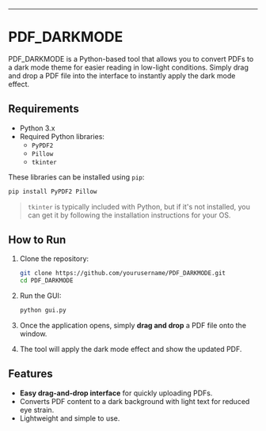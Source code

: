 ---

# PDF_DARKMODE

PDF_DARKMODE is a Python-based tool that allows you to convert PDFs to a dark mode theme for easier reading in low-light conditions. Simply drag and drop a PDF file into the interface to instantly apply the dark mode effect.

## Requirements

- Python 3.x
- Required Python libraries:
  - `PyPDF2`
  - `Pillow`
  - `tkinter`

These libraries can be installed using `pip`:
```bash
pip install PyPDF2 Pillow
```

> `tkinter` is typically included with Python, but if it's not installed, you can get it by following the installation instructions for your OS.

## How to Run

1. Clone the repository:
   ```bash
   git clone https://github.com/yourusername/PDF_DARKMODE.git
   cd PDF_DARKMODE
   ```

2. Run the GUI:
   ```bash
   python gui.py
   ```

3. Once the application opens, simply **drag and drop** a PDF file onto the window.

4. The tool will apply the dark mode effect and show the updated PDF.

## Features

- **Easy drag-and-drop interface** for quickly uploading PDFs.
- Converts PDF content to a dark background with light text for reduced eye strain.
- Lightweight and simple to use.


